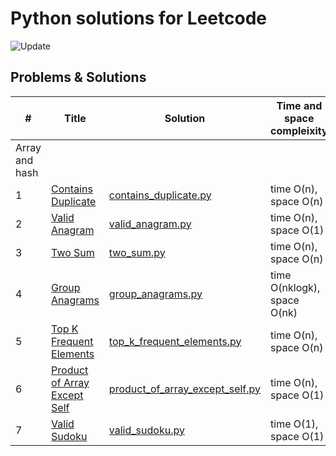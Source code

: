 # Python solutions for Leetcode

![Update](https://img.shields.io/badge/Update-Weekly-green.svg)

## Problems & Solutions

| #              | Title | Solution                                | Time and space compleixity  | Difficulty |
|----------------| ----- |-----------------------------------------|-----------------------------| ---------- |
| Array and hash | | |                             | |
| 1              | [Contains Duplicate](https://leetcode.com/problems/contains-duplicate/) | [contains_duplicate.py](src/array_hash/contains_duplicate.py) | time O(n), space O(n)       | Easy |
| 2              | [Valid Anagram](https://leetcode.com/problems/valid-anagram/) | [valid_anagram.py](src/array_hash/valid_anagram.py) | time O(n), space O(1)       | Easy |
| 3              | [Two Sum](https://leetcode.com/problems/two-sum/) | [two_sum.py](src/array_hash/two_sum.py) | time O(n), space O(n)       | Easy |
| 4              | [Group Anagrams](https://leetcode.com/problems/group-anagrams/) | [group_anagrams.py](src/array_hash/group_anagrams.py) | time O(nklogk), space O(nk) | Medium |
| 5              | [Top K Frequent Elements](https://leetcode.com/problems/top-k-frequent-elements/) | [top_k_frequent_elements.py](src/array_hash/top_k_frequent_elements.py) | time O(n), space O(n)       | Medium |
| 6              | [Product of Array Except Self](https://leetcode.com/problems/product-of-array-except-self/) | [product_of_array_except_self.py](src/array_hash/product_of_array_except_self.py) | time O(n), space O(1)       | Medium |
| 7              | [Valid Sudoku](https://leetcode.com/problems/valid-sudoku/) | [valid_sudoku.py](src/array_hash/valid_sudoku.py) | time O(1), space O(1)       | Medium |
